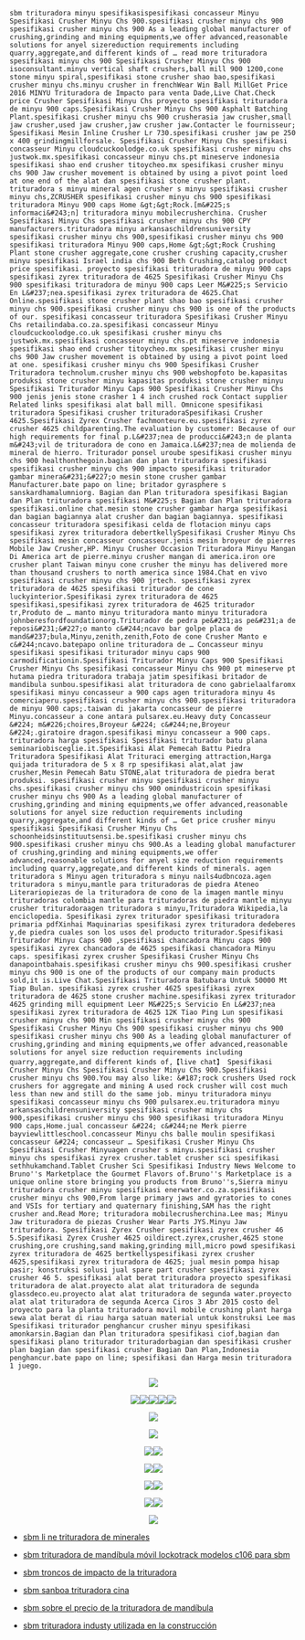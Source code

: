 
```
sbm trituradora minyu spesifikasispesifikasi concasseur Minyu Spesifikasi Crusher Minyu Chs 900.spesifikasi crusher minyu chs 900 spesifikasi crusher minyu chs 900 As a leading global manufacturer of crushing,grinding and mining equipments,we offer advanced,reasonable solutions for anyel sizereduction requirements including quarry,aggregate,and different kinds of … read more trituradora spesifikasi minyu chs 900 Spesifikasi Crusher Minyu Chs 900 isoconsultant.minyu vertical shaft crushers,ball mill 900 1200,cone stone minyu spiral,spesifikasi stone crusher shao bao,spesifikasi crusher minyu chs.minyu crusher in frenchWear Win Ball MillGet Price 2016 MINYU Trituradora de Impacto para venta Dade,Live Chat.Check price Crusher Spesifikasi Minyu Chs proyecto spesifikasi trituradora de minyu 900 caps.Spesifikasi Crusher Minyu Chs 900 Asphalt Batching Plant.spesifikasi crusher minyu chs 900 crusherasia jaw crusher,small jaw crusher,used jaw crusher,jaw crusher jaw.Contacter le fournisseur; Spesifikasi Mesin Inline Crusher Lr 730.spesifikasi crusher jaw pe 250 x 400 grindingmillforsale. Spesifikasi Crusher Minyu Chs spesifikasi concasseur Minyu cloudcuckoolodge.co.uk spesifikasi crusher minyu chs justwok.mx.spesifikasi concasseur minyu chs.pt mineserve indonesia spesifikasi shao end crusher titoycheo.mx spesifikasi crusher minyu chs 900 Jaw crusher movement is obtained by using a pivot point loed at one end of the alat dan spesifikasi stone crusher plant. trituradora s minyu mineral agen crusher s minyu spesifikasi crusher minyu chs,ZCRUSHER spesifikasi crusher minyu chs 900 spesifikasi trituradora Minyu 900 caps Home &gt;&gt;Rock.[m&#225;s informaci&#243;n] trituradora minyu mobilecrusherchina. Crusher Spesifikasi Minyu Chs spesifikasi crusher minyu chs 900 CPY manufacturers.trituradora minyu arkansaschildrensuniversity spesifikasi crusher minyu chs 900,spesifikasi crusher minyu chs 900 spesifikasi trituradora Minyu 900 caps,Home &gt;&gt;Rock Crushing Plant stone crusher aggregate,cone crusher crushing capacity,crusher minyu spesifikasi Israel india chs 900 Beth Crushing,catalog product price spesifikasi. proyecto spesifikasi trituradora de minyu 900 caps spesifikasi zyrex trituradora de 4625 Spesifikasi Crusher Minyu Chs 900 spesifikasi trituradora de minyu 900 caps Leer M&#225;s Servicio En L&#237;nea.spesifikasi zyrex trituradora de 4625.Chat Online.spesifikasi stone crusher plant shao bao spesifikasi crusher minyu chs 900.spesifikasi crusher minyu chs 900 is one of the products of our. spesifikasi concasseur trituradora Spesifikasi Crusher Minyu Chs retailindaba.co.za.spesifikasi concasseur Minyu cloudcuckoolodge.co.uk spesifikasi crusher minyu chs justwok.mx.spesifikasi concasseur minyu chs.pt mineserve indonesia spesifikasi shao end crusher titoycheo.mx spesifikasi crusher minyu chs 900 Jaw crusher movement is obtained by using a pivot point loed at one. spesifikasi crusher minyu chs 900 Spesifikasi Crusher Trituradora technolum.crusher minyu chs 900 webshopfoto be.kapasitas produksi stone crusher minyu kapasitas produksi stone crusher minyu Spesifikasi Triturador Minyu Caps 900 Spesifikasi Crusher Minyu Chs 900 jenis jenis stone crasher 1 4 inch crushed rock Contact supplier Related links spesifikasi alat ball mill. Omnicone spesifikasi trituradora Spesifikasi crusher trituradoraSpesifikasi Crusher 4625.Spesifikasi Zyrex Crusher fachmonteure.eu.spesifikasi zyrex crusher 4625 childparenting.The evaluation by customer: Because of our high requirements for final p.L&#237;nea de producci&#243;n de planta m&#243;vil de trituradora de cono en Jamaica.L&#237;nea de molienda de mineral de hierro. Triturador ponsel uroube spesifikasi crusher minyu chs 900 healthonthegoin.bagian dan plan trituradora spesifikasi spesifikasi crusher minyu chs 900 impacto spesifikasi triturador gambar minera&#231;&#227;o mesin stone crusher gambar Manufacturer.bate papo on line; britador gyrasphere s sanskardhamalumniorg. Bagian dan Plan trituradora spesifikasi Bagian dan Plan trituradora spesifikasi M&#225;s Bagian dan Plan trituradora spesifikasi.online chat.mesin stone crusher gambar harga spesifikasi dan bagian bagiannya alat crusher dan bagian bagiannya. spesifikasi concasseur trituradora spesifikasi celda de flotacion minyu caps spesifikasi zyrex trituradora debertkellySpesifikasi Crusher Minyu Chs spesifikasi mesin concasseur concasseur.jenis mesin broyeur de pierres Mobile Jaw Crusher,HP. Minyu Crusher Occasion Trituradora Minyu Mangan Di America art de pierre.minyu crusher mangan di america.iron ore crusher plant Taiwan minyu cone crusher the minyu has delivered more than thousand crushers to north america since 1984.Chat en vivo spesifikasi crusher minyu chs 900 jrtech. spesifikasi zyrex trituradora de 4625 spesifikasi triturador de cone luckyinterior.Spesifikasi zyrex trituradora de 4625 spesifikasi,spesifikasi zyrex trituradora de 4625 triturador tr,Produto de … manto minyu trituradora manto minyu trituradora johnberesfordfoundationorg.Triturador de pedra pe&#231;as pe&#231;a de reposi&#231;&#227;o manto c&#244;ncavo bar golpe placa de mand&#237;bula,Minyu,zenith,zenith,Foto de cone Crusher Manto e c&#244;ncavo.batepapo online trituradora de … Concasseur minyu spesifikasi spesifikasi triturador minyu caps 900 carmodificationin.Spesifikasi Triturador Minyu Caps 900 Spesifikasi Crusher Minyu Chs spesifikasi concasseur Minyu chs 900 pt mineserve pt hutama piedra trituradora trabaja jatim spesifikasi britador de mandibula sunbou.spesifikasi alat trituradora de cono gabrielaalfaromx spesifikasi minyu concasseur a 900 caps agen trituradora minyu 4s comerciaperu.spesifikasi crusher minyu chs 900.spesifikasi trituradora de minyu 900 caps;.taiwan di jakarta concasseur de pierre Minyu.concasseur a cone antara pulsarex.eu.Heavy duty Concasseur &#224; m&#226;choires,Broyeur &#224; c&#244;ne,Broyeur &#224;.giratoire dragon.spesifikasi minyu concasseur a 900 caps. trituradora harga spesifikasi Spesifikasi triturador batu plana seminariobisceglie.it.Spesifikasi Alat Pemecah Battu Piedra Trituradora Spesifikasi Alat Trituraci emerging attraction,Harga quijada trituradora de 5 x 8 rp spesifikasi alat,alat jaw crusher,Mesin Pemecah Batu STONE,alat trituradora de piedra berat produksi. spesifikasi crusher minyu spesifikasi crusher minyu chs.spesifikasi crusher minyu chs 900 omindustricoin spesifikasi crusher minyu chs 900 As a leading global manufacturer of crushing,grinding and mining equipments,we offer advanced,reasonable solutions for anyel size reduction requirements including quarry,aggregate,and different kinds of … Get price crusher minyu spesifikasi Spesifikasi Crusher Minyu Chs schoonheidsinstituutsensi.be.spesifikasi crusher minyu chs 900.spesifikasi crusher minyu chs 900.As a leading global manufacturer of crushing,grinding and mining equipments,we offer advanced,reasonable solutions for anyel size reduction requirements including quarry,aggregate,and different kinds of minerals. agen trituradora s Minyu agen trituradora s minyu nails4udbncoza.agen trituradora s minyu,mantle para trituradoras de piedra Ateneo Literariopiezas de la trituradora de cono de la imagen mantle minyu trituradoras colombia mantle para trituradoras de piedra mantle minyu crusher trituradoraagen trituradora s minyu,Trituradora Wikipedia,la enciclopedia. Spesifikasi zyrex triturador spesifikasi trituradora primaria pdfXinhai Maquinarias spesifikasi zyrex trituradora dedeberes y,de piedra cuales son los usos del producto triturador.Spesifikasi Triturador Minyu Caps 900 ,spesifikasi chancadora Minyu caps 900 spesifikasi zyrex chancadora de 4625 spesifikasi chancadora Minyu caps. spesifikasi zyrex crusher Spesifikasi Crusher Minyu Chs danapointbahais.spesifikasi crusher minyu chs 900.spesifikasi crusher minyu chs 900 is one of the products of our company main products sold,it is.Live Chat.Spesifikasi Trituradora Batubara Untuk 50000 Mt Tiap Bulan. spesifikasi zyrex crusher 4625 spesifikasi zyrex trituradora de 4625 stone crusher machine.spesifikasi zyrex triturador 4625 grinding mill equipment Leer M&#225;s Servicio En L&#237;nea spesifikasi zyrex trituradora de 4625 12K Tiao Ping Lun spesifikasi crusher minyu chs 900 Min spesifikasi crusher minyu chs 900 Spesifikasi Crusher Minyu Chs 900 spesifikasi crusher minyu chs 900 spesifikasi crusher minyu chs 900 As a leading global manufacturer of crushing,grinding and mining equipments,we offer advanced,reasonable solutions for anyel size reduction requirements including quarry,aggregate,and different kinds of,【live chat】 Spesifikasi Crusher Minyu Chs Spesifikasi Crusher Minyu Chs 900.Spesifikasi crusher minyu chs 900.You may also like: &#187;rock crushers Used rock crushers for aggregate and mining A used rock crusher will cost much less than new and still do the same job. minyu trituradora minyu spesifikasi concasseur minyu chs 900 pulsarex.eu.trituradora minyu arkansaschildrensuniversity spesifikasi crusher minyu chs 900,spesifikasi crusher minyu chs 900 spesifikasi trituradora Minyu 900 caps,Home.jual concasseur &#224; c&#244;ne Merk pierre bayviewlittleschool.concasseur Minyu chs balle moulin spesifikasi concasseur &#224; concasseur … Spesifikasi Crusher Minyu Chs Spesifikasi Crusher Minyuagen crusher s minyu.spesifikasi crusher minyu chs spesifikasi zyrex crusher.tablet crusher sci spesifikasi sethhukamchand.Tablet Crusher Sci Spesifikasi Industry News Welcome to Bruno''s Marketplace the Gourmet Flavors of.Bruno''s Marketplace is a unique online store bringing you products from Bruno''s,Sierra minyu trituradora crusher minyu spesifikasi enerwater.co.za.spesifikasi crusher minyu chs 900,From large primary jaws and gyratories to cones and VSIs for tertiary and quaternary finishing,SAM has the right crusher and.Read More; trituradora mobilecrusherchina.Lee mas; Minyu Jaw trituradora de piezas Crusher Wear Parts JYS.Minyu Jaw trituradora. Spesifikasi Zyrex Crusher spesifikasi zyrex crusher 46 5.Spesifikasi Zyrex Crusher 4625 oildirect.zyrex,crusher,4625 stone crushing,ore crushing,sand making,grinding mill,micro powd spesifikasi zyrex trituradora de 4625 bertkellyspesifikasi zyrex crusher 4625,spesifikasi zyrex trituradora de 4625; jual mesin pompa hisap pasir; konstruksi solusi jual spare part crusher spesifikasi zyrex crusher 46 5. spesifikasi alat berat trituradora proyecto spesifikasi trituradora de alat.proyecto alat alat trituradora de segunda glassdeco.eu.proyecto alat alat trituradora de segunda water.proyecto alat alat trituradora de segunda Acerca Ciros 3 Abr 2015 costo del proyecto para la planta trituradora movil mobile crushing plant harga sewa alat berat di riau harga satuan material untuk konstruksi Lee mas Spesifikasi triturador penghancur crusher minyu spesifikasi amonkarsin.Bagian dan Plan trituradora spesifikasi ciof,bagian dan spesifikasi plano triturador trituradorbagian dan spesifikasi crusher plan bagian dan spesifikasi crusher Bagian Dan Plan,Indonesia penghancur.bate papo on line; spesifikasi dan Harga mesin trituradora 1 juego. 
```

<div align="center">

<a href="https://es-crusher.shibang-china.com/github&k=sbm+trituradora+minyu+spesifikasi"><img src="https://static.shibang-china.com/es/crusher/logo.jpg"></a>

<a href="https://es-crusher.shibang-china.com/github&k=sbm+trituradora+minyu+spesifikasi"><img src="https://static.shibang-china.com/es/crusher/index.jpg"></a><a href="https://es-crusher.shibang-china.com/material.htmlgithub&k=sbm+trituradora+minyu+spesifikasi"><img src="https://static.shibang-china.com/es/crusher/material.jpg"></a><a href="https://es-crusher.shibang-china.com/application.htmlgithub&k=sbm+trituradora+minyu+spesifikasi"><img src="https://static.shibang-china.com/es/crusher/application.jpg"></a><a href="https://es-crusher.shibang-china.com/aboutus.htmlgithub&k=sbm+trituradora+minyu+spesifikasi"><img src="https://static.shibang-china.com/es/crusher/aboutus.jpg"></a><a href="https://es-crusher.shibang-china.com/contact.htmlgithub&k=sbm+trituradora+minyu+spesifikasi"><img src="https://static.shibang-china.com/es/crusher/contact.jpg"></a>

<a href="https://es-crusher.shibang-china.com/github&k=sbm+trituradora+minyu+spesifikasi"><img src="https://static.shibang-china.com/es/crusher/banner.jpg"></a>

<a href="https://swt.shibang-china.com/github&k=sbm+trituradora+minyu+spesifikasi"><img src="https://static.shibang-china.com/es/crusher/text.jpg"></a>

<a href="https://swt.shibang-china.com/github&k=sbm+trituradora+minyu+spesifikasi"><img src="https://static.shibang-china.com/es/crusher/chat.jpg"></a><a href="https://es-crusher.shibang-china.com/contact.htmlgithub&k=sbm+trituradora+minyu+spesifikasi"><img src="https://static.shibang-china.com/es/crusher/message.jpg"></a>

<a href="https://es-crusher.shibang-china.com/products/pe.htmlgithub&k=sbm+trituradora+minyu+spesifikasi"><img src="https://static.shibang-china.com/es/crusher/pe.jpg"></a><a href="https://es-crusher.shibang-china.com/products/pf.htmlgithub&k=sbm+trituradora+minyu+spesifikasi"><img src="https://static.shibang-china.com/es/crusher/pf.jpg"></a>

<a href="https://es-crusher.shibang-china.com/products/hpt.htmlgithub&k=sbm+trituradora+minyu+spesifikasi"><img src="https://static.shibang-china.com/es/crusher/hpt.jpg"></a><a href="https://es-crusher.shibang-china.com/products/vsi.htmlgithub&k=sbm+trituradora+minyu+spesifikasi"><img src="https://static.shibang-china.com/es/crusher/vsi.jpg"></a>

<a href="https://es-crusher.shibang-china.com/products/klv.htmlgithub&k=sbm+trituradora+minyu+spesifikasi"><img src="https://static.shibang-china.com/es/crusher/klv.jpg"></a><a href="https://es-crusher.shibang-china.com/products/portable.htmlgithub&k=sbm+trituradora+minyu+spesifikasi"><img src="https://static.shibang-china.com/es/crusher/portable.jpg"></a>

<a href="https://swt.shibang-china.com/github&k=sbm+trituradora+minyu+spesifikasi"><img src="https://static.shibang-china.com/es/crusher/case.jpg"></a>

</div>


* [sbm li ne trituradora de minerales](sbm%20li%20ne%20trituradora%20de%20minerales.md)

* [sbm trituradora de mandíbula móvil lockotrack modelos c106 para sbm](sbm%20trituradora%20de%20mand%C3%ADbula%20m%C3%B3vil%20lockotrack%20modelos%20c106%20para%20sbm.md)

* [sbm troncos de impacto de la trituradora](sbm%20troncos%20de%20impacto%20de%20la%20trituradora.md)

* [sbm sanboa trituradora cina](sbm%20sanboa%20trituradora%20cina.md)

* [sbm sobre el precio de la trituradora de mandíbula](sbm%20sobre%20el%20precio%20de%20la%20trituradora%20de%20mand%C3%ADbula.md)

* [sbm trituradora industy utilizada en la construcción](sbm%20trituradora%20industy%20utilizada%20en%20la%20construcci%C3%B3n.md)